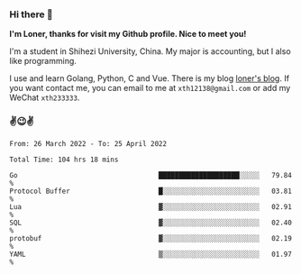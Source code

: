 ### Hi there 👋️

**I'm Loner, thanks for visit my Github profile. Nice to meet you!**

I'm a student in Shihezi University, China. My major is accounting, but I also like programming.

I use and learn Golang, Python, C and Vue. There is my blog [loner's blog](https://www.loner1024.top).  If you want contact me, you can email to me at `xth12138@gmail.com` or add my WeChat `xth233333`.

### ✌️😉✌️

<!--START_SECTION:waka-->

```text
From: 26 March 2022 - To: 25 April 2022

Total Time: 104 hrs 18 mins

Go                                   ████████████████████░░░░░   79.84 %
Protocol Buffer                      █░░░░░░░░░░░░░░░░░░░░░░░░   03.81 %
Lua                                  ▓░░░░░░░░░░░░░░░░░░░░░░░░   02.91 %
SQL                                  ▓░░░░░░░░░░░░░░░░░░░░░░░░   02.40 %
protobuf                             ▓░░░░░░░░░░░░░░░░░░░░░░░░   02.19 %
YAML                                 ▒░░░░░░░░░░░░░░░░░░░░░░░░   01.97 %
```

<!--END_SECTION:waka-->



